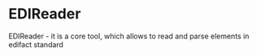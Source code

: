 EDIReader
=========

EDIReader - it is a core tool, which allows to read and parse elements in edifact standard